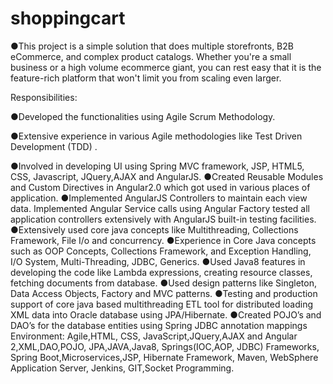 # shoppingcart
●This project is a simple solution that does multiple storefronts, B2B eCommerce, and complex product catalogs. Whether you're a small business or a high volume ecommerce giant, you can rest easy that it is the feature-rich platform that won't limit you from scaling even larger. 

Responsibilities:

●Developed the functionalities using Agile Scrum Methodology.

●Extensive experience in various Agile methodologies like Test Driven Development (TDD) .

●Involved in developing UI using Spring MVC framework, JSP,  HTML5, CSS, Javascript, JQuery,AJAX and AngularJS.
●Created Reusable Modules and Custom Directives in Angular2.0 which got used in various places of application.
●Implemented AngularJS Controllers to maintain each view data. Implemented Angular Service calls using Angular Factory tested all application controllers extensively with AngularJS built-in testing facilities.
●Extensively used core java concepts like Multithreading, Collections Framework, File I/o and concurrency.
●Experience in Core Java concepts such as OOP Concepts, Collections Framework, and Exception Handling, I/O System, Multi-Threading, JDBC, Generics.
●Used Java8 features in developing the code like Lambda expressions, creating resource classes, fetching documents from database.
●Used design patterns like Singleton, Data Access Objects, Factory and MVC patterns.
●Testing and production support of core java based multithreading ETL tool for distributed loading XML data into Oracle database using JPA/Hibernate.
●Created POJO’s and DAO’s for the database entities using Spring JDBC annotation mappings
Environment: Agile,HTML, CSS, JavaScript,JQuery,AJAX and Angular 2,XML,DAO,POJO, JPA,JAVA,Java8, Springs(IOC,AOP, JDBC) Frameworks, Spring Boot,Microservices,JSP, Hibernate Framework, Maven, WebSphere Application Server, Jenkins, GIT,Socket Programming.
